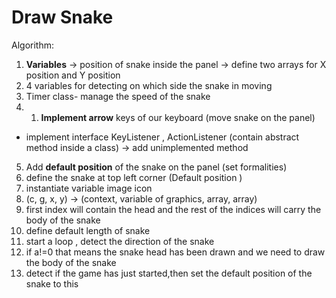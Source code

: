 # Draw Snake

Algorithm: 

1. **Variables** → position of snake inside the panel → define two arrays for X position and Y position
2. 4 variables for detecting on which side the snake in moving
3. Timer class- manage the speed of the snake
4. 1. **Implement arrow** keys of our keyboard (move snake on the panel) 
- implement interface KeyListener , ActionListener (contain abstract method inside a class) → add unimplemented method
5. Add **default position** of the snake on the panel (set formalities)
6. define the snake at top left corner (Default position ) 
7. instantiate variable image icon
8. (c, g, x, y) → (context, variable of graphics, array, array)
9. first index will contain the head and the rest of the indices will carry the body of the snake
10. define default length of snake 
11. start a loop , detect the direction of the snake
12. if a!=0 that means the snake head has been drawn and we need to draw the body of the snake
13. detect if the game has just started,then set the default position of the snake to this
